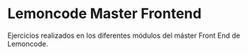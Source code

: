 # Lemoncode Master Frontend
Ejercicios realizados en los diferentes módulos del máster Front End de Lemoncode.
